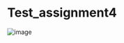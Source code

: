 # Test_assignment4




![image](https://user-images.githubusercontent.com/40825848/56477322-a2304f80-64a4-11e9-932b-2ef7acc3b0c8.png)


